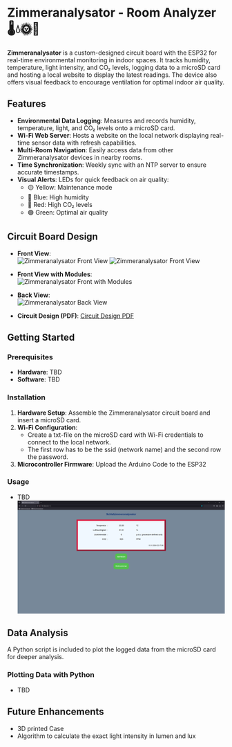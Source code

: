 # Zimmeranalysator - Room Analyzer 🌡️💧🌞🌿

**Zimmeranalysator** is a custom-designed circuit board with the ESP32 for real-time environmental monitoring in indoor spaces. It tracks humidity, temperature, light intensity, and CO₂ levels, logging data to a microSD card and hosting a local website to display the latest readings. The device also offers visual feedback to encourage ventilation for optimal indoor air quality.

## Features

- **Environmental Data Logging**: Measures and records humidity, temperature, light, and CO₂ levels onto a microSD card.
- **Wi-Fi Web Server**: Hosts a website on the local network displaying real-time sensor data with refresh capabilities.
- **Multi-Room Navigation**: Easily access data from other Zimmeranalysator devices in nearby rooms.
- **Time Synchronization**: Weekly sync with an NTP server to ensure accurate timestamps.
- **Visual Alerts**: LEDs for quick feedback on air quality:
  - 🟡 Yellow: Maintenance mode
  - 🔵 Blue: High humidity
  - 🔴 Red: High CO₂ levels
  - 🟢 Green: Optimal air quality

## Circuit Board Design

- **Front View**:  
  ![Zimmeranalysator Front View](ZimmeranalysatorV2/Pictures/Front.png)
  ![Zimmeranalysator Front View](<img src="ZimmeranalysatorV2/Pictures/Front.png" alt="drawing" width="200"/>)

- **Front View with Modules**:  
  ![Zimmeranalysator Front with Modules](ZimmeranalysatorV2/Pictures/FrontWithModules.png)

- **Back View**:  
  ![Zimmeranalysator Back View](ZimmeranalysatorV2/Pictures/Back.png)

- **Circuit Design (PDF)**:
  [Circuit Design PDF](ZimmeranalysatorV2/Design/CompleteDesign.pdf)

## Getting Started

### Prerequisites

- **Hardware**: TBD
- **Software**: TBD

### Installation

1. **Hardware Setup**: Assemble the Zimmeranalysator circuit board and insert a microSD card.
2. **Wi-Fi Configuration**: 
   - Create a txt-file on the microSD card with Wi-Fi credentials to connect to the local network.
   - The first row has to be the ssid (network name) and the second row the password.
3. **Microcontroller Firmware**: Upload the Arduino Code to the ESP32


### Usage

- TBD
![Zimmeranalysator Web Interface](ZimmeranalysatorV2/Pictures/Schlafzimmer.png)

## Data Analysis

A Python script is included to plot the logged data from the microSD card for deeper analysis.

### Plotting Data with Python

- TBD

## Future Enhancements

- 3D printed Case
- Algorithm to calculate the exact light intensity in lumen and lux

